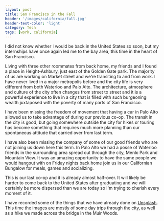 ```yaml
---
layout: post
title: San Francisco in the Fall
header: '/images/california/fall.jpg'
header-text-color: 'light'
category: Tech
tags: [work, california]
---
```


I did not know whether I would be back in the United States so soon, but my internships have once again led me to the bay area, this time in the heart of San Francisco.

<!--halt-->

Living with three other roommates from back home, my friends and I found a place in Height-Ashbury, just east of the Golden Gate park. The majority of us are working on Market street and we're transiting to and from work. I have never lived in a major metropolis before and the city life is very different from both Waterloo and Palo Alto. The architecture, atmosphere and culture of the city often changes from street to street and it is a powerful experience to live in a city that is filled with such burgeoning wealth juxtaposed with the poverty of many parts of San Francisco.

I have been missing the freedom of movement that having a car in Palo Alto allowed us to take advantage of during our previous co-op. The transit in the city is good, but going somewhere outside the city for hikes or touring has become something that requires much more planning than our spontaneous attitude that carried over from last term.

I have also been missing the company of some of our good friends who are not joining us down here this term. In Palo Alto we had a posse of Waterloo friends in the surrounding area spread out through the city, Menlo Park and Mountain View. It was an amazing opportunity to have the same people we would hangout with on Friday nights back home join us in our Californian Bungalow for meals, games and socializing.

This is our last co-op and it is already almost half-over. It will likely be harder to come back to the United States after graduating and we will certainly be more dispersed than we are today so I'm trying to cherish every moment of it.

I have recorded some of the things that we have already done on [Unsplash](https://unsplash.com/@danreynolds). This time the images are mostly of some day trips through the city, as well as a hike we made across the bridge in the Muir Woods.

